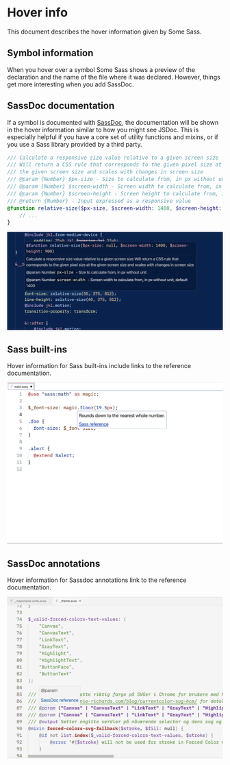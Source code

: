 # Hover info

This document describes the hover information given by Some Sass.

## Symbol information

When you hover over a symbol Some Sass shows a preview of the declaration and the name of the file where it was declared. However, things get more interesting when you add SassDoc.

## SassDoc documentation

If a symbol is documented with [SassDoc], the documentation will be shown in the hover information similar to how you might see JSDoc. This is especially helpful if you have a core set of utility functions and mixins, or if you use a Sass library provided by a third party.

```scss
/// Calculate a responsive size value relative to a given screen size
/// Will return a CSS rule that corresponds to the given pixel size at
/// the given screen size and scales with changes in screen size
/// @param {Number} $px-size - Size to calculate from, in px without unit
/// @param {Number} $screen-width - Screen width to calculate from, in px without unit, default 1400
/// @param {Number} $screen-height - Screen height to calculate from, in px without unit, default 900
/// @return {Number} - Input expressed as a responsive value
@function relative-size($px-size, $screen-width: 1400, $screen-height: 900) {
	// ...
}
```

![Screenshot showing hover info for a function named relative-size. There's a description of what the function does. There's a list of three parameters of type Number, two of them shown with default values and each with a description.](../images/usage/sassdoc-hover.png)

## Sass built-ins

Hover information for Sass built-ins include links to the reference documentation.

![Screenshot showing hover info for the floor function. The information reads Rounds down to the nearest number and includes a link titled Sass reference.](../images/usage/sass-built-in-hover.png)

## SassDoc annotations

Hover information for Sassdoc annotations link to the reference documentation.

![Screenshot showing hover info for @param in a SassDoc block. @param and a link to SassDoc reference.](../images/usage/sassdoc-annotation-hover.png)

[SassDoc]: http://sassdoc.com/annotations#description
